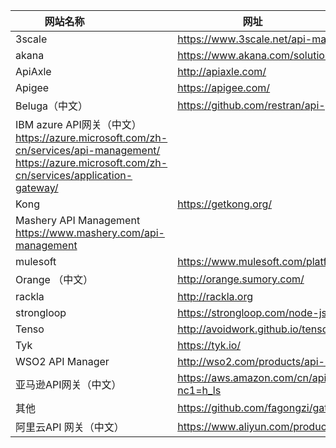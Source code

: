 |网站名称                      |网址                               |
|-----------------------------|-----------------------------------|
| 3scale	| https://www.3scale.net/api-management/ |
| akana	| https://www.akana.com/solutions/api-gateway |
|ApiAxle|	http://apiaxle.com/|
|Apigee |	https://apigee.com/|
|Beluga（中文）|	https://github.com/restran/api-gateway |
|IBM azure API网关（中文）	https://azure.microsoft.com/zh-cn/services/api-management/ https://azure.microsoft.com/zh-cn/services/application-gateway/ |
|Kong |	https://getkong.org/ |
|Mashery API Management	https://www.mashery.com/api-management |
|mulesoft	| https://www.mulesoft.com/platform/api/manager |
|Orange （中文）|	http://orange.sumory.com/ |
| rackla |	http://rackla.org |
|strongloop |	https://strongloop.com/node-js/api-gateway/ |
|Tenso |	http://avoidwork.github.io/tenso/ |
|Tyk |	https://tyk.io/ |
|WSO2 API Manager | 	http://wso2.com/products/api-manager/ |
| 亚马逊API网关（中文）	| https://aws.amazon.com/cn/api-gateway/?nc1=h_ls |
| 其他 |	https://github.com/fagongzi/gateway |
| 阿里云API 网关（中文） |	https://www.aliyun.com/product/apigateway |
 	 

